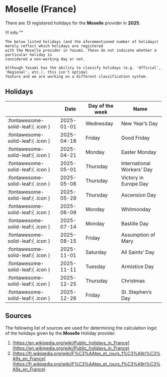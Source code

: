 # Moselle (France)

There are _13_ registered holidays for the **Moselle** provider in **2025**.

!!! info ""

    The below listed holidays (and the aforementioned number of holidays) merely reflect which holidays are registered
    with the Moselle provider in Yasumi. These do not indicate whether a particular holiday is
    considered a non-working day or not.

    Although Yasumi has the ability to classify holidays (e.g. 'Official', 'Regional', etc.), this isn't optimal
    feature and we are working on a different classification system.

## Holidays

|     | Date | Day of the week | Name |
| --- | ---- | --------------- | ---- |
| :fontawesome-solid-leaf:{ .icon } | 2025-01-01 | Wednesday | New Year’s Day |
| :fontawesome-solid-leaf:{ .icon } | 2025-04-18 | Friday | Good Friday |
| :fontawesome-solid-leaf:{ .icon } | 2025-04-21 | Monday | Easter Monday |
| :fontawesome-solid-leaf:{ .icon } | 2025-05-01 | Thursday | International Workers’ Day |
| :fontawesome-solid-leaf:{ .icon } | 2025-05-08 | Thursday | Victory in Europe Day |
| :fontawesome-solid-leaf:{ .icon } | 2025-05-29 | Thursday | Ascension Day |
| :fontawesome-solid-leaf:{ .icon } | 2025-06-09 | Monday | Whitmonday |
| :fontawesome-solid-leaf:{ .icon } | 2025-07-14 | Monday | Bastille Day |
| :fontawesome-solid-leaf:{ .icon } | 2025-08-15 | Friday | Assumption of Mary |
| :fontawesome-solid-leaf:{ .icon } | 2025-11-01 | Saturday | All Saints’ Day |
| :fontawesome-solid-leaf:{ .icon } | 2025-11-11 | Tuesday | Armistice Day |
| :fontawesome-solid-leaf:{ .icon } | 2025-12-25 | Thursday | Christmas |
| :fontawesome-solid-leaf:{ .icon } | 2025-12-26 | Friday | St. Stephen’s Day |

## Sources

The following list of sources are used for determining the calculation logic of
the holidays given by the **Moselle** Holiday provider.

1. [https://en.wikipedia.org/wiki/Public_holidays_in_France](https://en.wikipedia.org/wiki/Public_holidays_in_France)
1. [https://fr.wikipedia.org/wiki/F%C3%AAtes_et_jours_f%C3%A9ri%C3%A9s_en_France](https://fr.wikipedia.org/wiki/F%C3%AAtes_et_jours_f%C3%A9ri%C3%A9s_en_France)
